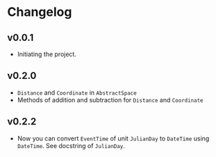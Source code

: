 # Changelog

## v0.0.1
- Initiating the project.
## v0.2.0
- `Distance` and `Coordinate` in `AbstractSpace`
- Methods of addition and subtraction for `Distance` and `Coordinate`

## v0.2.2
- Now you can convert `EventTime` of unit `JulianDay` to `DateTime` using `DateTime`. See docstring of `JulianDay`.
